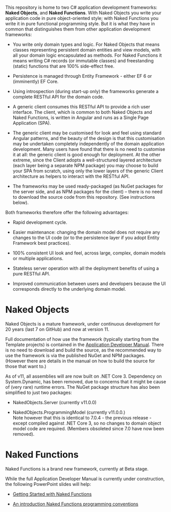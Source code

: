 This repository is home to two C# application development frameworks: **Naked Objects**, and **Naked Functions**. With Naked Objects you write your application code in pure object-oriented style; with Naked Functions you write it in pure functional programming style.  But it is what they have in common that distinguishes them from other application development frameworks:

* You write only domain types and logic. For Naked Objects that means classes representing persistent domain entities and view models, with all your domain logic encapsulated as methods. For Naked Functions it means writing C# records (or immutable classes) and freestanding (static) functions that are 100% side-effect free. 

* Persistence is managed through Entity Framework - either EF 6 or (imminently) EF Core.

* Using introspection (during start-up only) the frameworks generate a complete RESTful API for the domain code.

* A generic client consumes this RESTful API to provide a rich user interface. The client, which is common to both Naked Objects and Naked Functions, is written in Angular and runs as a Single Page Application (SPA). 

* The generic client may be customised for look and feel using standard Angular patterns, and the beauty of the design is that this customisation may be undertaken completely independently of the domain application development. Many users have found that there is no need to customise it at all: the generic client is good enough for deployment. At the other extreme, since the Client adopts a well-structured layered architecture (each layer being a separate NPM package) you may choose to build your SPA from scratch, using only the lower layers of the generic Client architecture as helpers to interact with the RESTful API.

* The frameworks may be used ready-packaged (as NuGet packages for the server side, and as NPM packages for the client) – there is no need to download the source code from this repository. (See instructions below).

Both frameworks therefore offer the following advantages:

* Rapid development cycle.

* Easier maintenance: changing the domain model does not require any changes to the UI code (or to the persistence layer if you adopt Entity Framework best practices).

* 100% consistent UI look and feel, across large, complex, domain models or multiple applications.

* Stateless server operation with all the deployment benefits of using a pure RESTful API.

* Improved communication between users and developers because the UI corresponds directly to the underlying domain model.

Naked Objects
=============
Naked Objects is a mature framework, under continuous development for 20 years (last 7 on GitHub) and now at version 11.

Full documentation of how use the framework (typically starting from the Template projects) is contained in the [Application Developer Manual](https://github.com/NakedObjectsGroup/NakedObjectsFramework/blob/master/Documentation/DeveloperManual.docx).
There is no need to download and build the source, as the recommended way to use the framework is via the published NuGet and NPM packages. (However there are details in the manual on how to build the source for those that want to.)

As of v11, all assemblies will are now built on .NET Core 3. Dependency on System.Dynamic, has been removed, due to concerns that it might be cause of (very rare) runtime errors. The NuGet package structure has also been simplified to just two packages:

* NakedObjects.Server (currently v11.0.0)

* NakedObjects.ProgrammingModel (currently v11.0.0.)	 
	Note however that this is identical to 7.0.4 - the previous release - except compiled against .NET Core 3,
	so no changes to domain object model code are required. (Members obsoleted since 7.0 have now been removed).
	
Naked Functions
===============

Naked Functions is a brand new framework, currently at Beta stage.

While the full Application Developer Manual is currently under construction, the following PowerPoint slides will help:

* [Getting Started with Naked Functions](https://github.com/NakedObjectsGroup/NakedObjectsFramework/blob/master/Documentation/Getting%20started%20with%20Naked%20Functions.pptx)

* [An introduction Naked Functions programming conventions](https://github.com/NakedObjectsGroup/NakedObjectsFramework/blob/master/Documentation/Introduction_to_Naked_Functions%20programming%20conventions.pptx)



